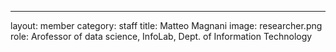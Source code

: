 ---
layout: member
category: staff
title: Matteo Magnani
image: researcher.png
role: Arofessor of data science, InfoLab, Dept. of Information Technology
